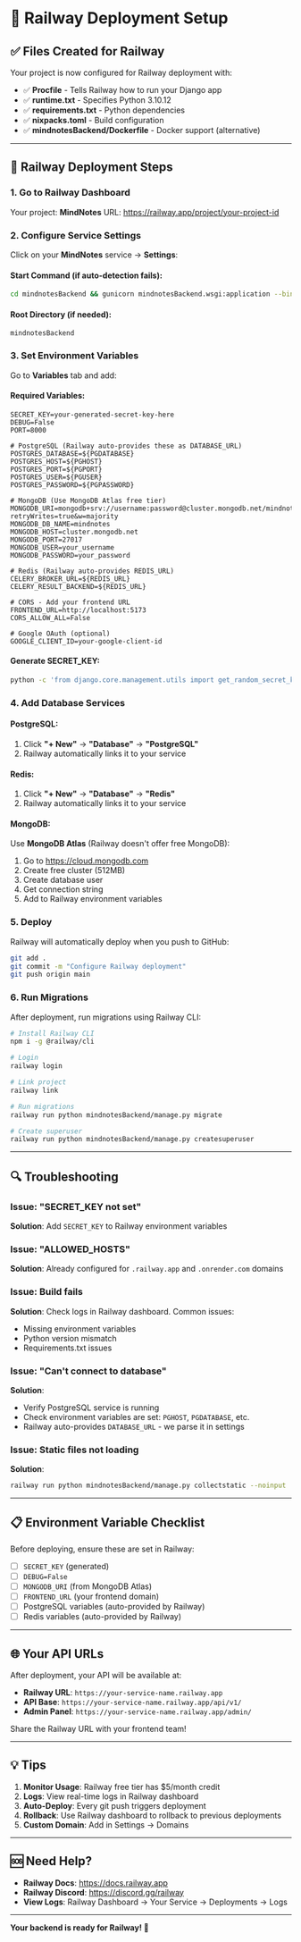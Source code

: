 # 🚂 Railway Deployment Setup

## ✅ Files Created for Railway

Your project is now configured for Railway deployment with:

- ✅ **Procfile** - Tells Railway how to run your Django app
- ✅ **runtime.txt** - Specifies Python 3.10.12
- ✅ **requirements.txt** - Python dependencies
- ✅ **nixpacks.toml** - Build configuration
- ✅ **mindnotesBackend/Dockerfile** - Docker support (alternative)

---

## 🚀 Railway Deployment Steps

### 1. Go to Railway Dashboard

Your project: **MindNotes**
URL: https://railway.app/project/your-project-id

### 2. Configure Service Settings

Click on your **MindNotes** service → **Settings**:

#### Start Command (if auto-detection fails):
```bash
cd mindnotesBackend && gunicorn mindnotesBackend.wsgi:application --bind 0.0.0.0:$PORT
```

#### Root Directory (if needed):
```
mindnotesBackend
```

### 3. Set Environment Variables

Go to **Variables** tab and add:

#### Required Variables:
```env
SECRET_KEY=your-generated-secret-key-here
DEBUG=False
PORT=8000

# PostgreSQL (Railway auto-provides these as DATABASE_URL)
POSTGRES_DATABASE=${PGDATABASE}
POSTGRES_HOST=${PGHOST}
POSTGRES_PORT=${PGPORT}
POSTGRES_USER=${PGUSER}
POSTGRES_PASSWORD=${PGPASSWORD}

# MongoDB (Use MongoDB Atlas free tier)
MONGODB_URI=mongodb+srv://username:password@cluster.mongodb.net/mindnotes?retryWrites=true&w=majority
MONGODB_DB_NAME=mindnotes
MONGODB_HOST=cluster.mongodb.net
MONGODB_PORT=27017
MONGODB_USER=your_username
MONGODB_PASSWORD=your_password

# Redis (Railway auto-provides REDIS_URL)
CELERY_BROKER_URL=${REDIS_URL}
CELERY_RESULT_BACKEND=${REDIS_URL}

# CORS - Add your frontend URL
FRONTEND_URL=http://localhost:5173
CORS_ALLOW_ALL=False

# Google OAuth (optional)
GOOGLE_CLIENT_ID=your-google-client-id
```

#### Generate SECRET_KEY:
```bash
python -c 'from django.core.management.utils import get_random_secret_key; print(get_random_secret_key())'
```

### 4. Add Database Services

#### PostgreSQL:
1. Click **"+ New"** → **"Database"** → **"PostgreSQL"**
2. Railway automatically links it to your service

#### Redis:
1. Click **"+ New"** → **"Database"** → **"Redis"**
2. Railway automatically links it to your service

#### MongoDB:
Use **MongoDB Atlas** (Railway doesn't offer free MongoDB):
1. Go to https://cloud.mongodb.com
2. Create free cluster (512MB)
3. Create database user
4. Get connection string
5. Add to Railway environment variables

### 5. Deploy

Railway will automatically deploy when you push to GitHub:

```bash
git add .
git commit -m "Configure Railway deployment"
git push origin main
```

### 6. Run Migrations

After deployment, run migrations using Railway CLI:

```bash
# Install Railway CLI
npm i -g @railway/cli

# Login
railway login

# Link project
railway link

# Run migrations
railway run python mindnotesBackend/manage.py migrate

# Create superuser
railway run python mindnotesBackend/manage.py createsuperuser
```

---

## 🔍 Troubleshooting

### Issue: "SECRET_KEY not set"
**Solution**: Add `SECRET_KEY` to Railway environment variables

### Issue: "ALLOWED_HOSTS"
**Solution**: Already configured for `.railway.app` and `.onrender.com` domains

### Issue: Build fails
**Solution**: Check logs in Railway dashboard. Common issues:
- Missing environment variables
- Python version mismatch
- Requirements.txt issues

### Issue: "Can't connect to database"
**Solution**:
- Verify PostgreSQL service is running
- Check environment variables are set: `PGHOST`, `PGDATABASE`, etc.
- Railway auto-provides `DATABASE_URL` - we parse it in settings

### Issue: Static files not loading
**Solution**:
```bash
railway run python mindnotesBackend/manage.py collectstatic --noinput
```

---

## 📋 Environment Variable Checklist

Before deploying, ensure these are set in Railway:

- [ ] `SECRET_KEY` (generated)
- [ ] `DEBUG=False`
- [ ] `MONGODB_URI` (from MongoDB Atlas)
- [ ] `FRONTEND_URL` (your frontend domain)
- [ ] PostgreSQL variables (auto-provided by Railway)
- [ ] Redis variables (auto-provided by Railway)

---

## 🌐 Your API URLs

After deployment, your API will be available at:

- **Railway URL**: `https://your-service-name.railway.app`
- **API Base**: `https://your-service-name.railway.app/api/v1/`
- **Admin Panel**: `https://your-service-name.railway.app/admin/`

Share the Railway URL with your frontend team!

---

## 💡 Tips

1. **Monitor Usage**: Railway free tier has $5/month credit
2. **Logs**: View real-time logs in Railway dashboard
3. **Auto-Deploy**: Every git push triggers deployment
4. **Rollback**: Use Railway dashboard to rollback to previous deployments
5. **Custom Domain**: Add in Settings → Domains

---

## 🆘 Need Help?

- **Railway Docs**: https://docs.railway.app
- **Railway Discord**: https://discord.gg/railway
- **View Logs**: Railway Dashboard → Your Service → Deployments → Logs

---

**Your backend is ready for Railway! 🎉**
